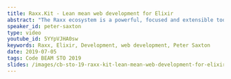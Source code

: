 ```yaml
---
title: Raxx.Kit - Lean mean web development for Elixir
abstract: "The Raxx ecosystem is a powerful, focused and extensible toolkit for web development. By providing tools focused just on the web layer, it is flexible enough to be used in any kind of application. Raxx.Kit boosts getting started with Raxx. It does this by introducing conventions for project structure, asset management, deployment, testing and more. Now Raxx has reached 1.0, development is focused on bolstering and expanding the conventions in Raxx.Kit that are most useful to developers."
speaker_id: peter-saxton
type: video
youtube_id: 5YYpVJHA0sw
keywords: Raxx, Elixir, Development, web development, Peter Saxton
date: 2019-07-05
tags: Code BEAM STO 2019
slides: /images/cb-sto-19-raxx-kit-lean-mean-web-development-for-elixir-peter-saxton-compressed.pdf
---
```


